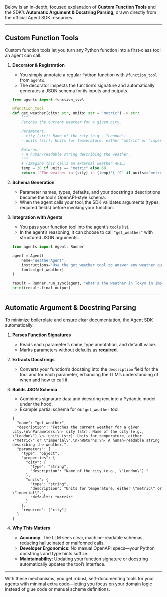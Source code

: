 Below is an in-depth, focused explanation of **Custom Function Tools** and the SDK’s **Automatic Argument & Docstring Parsing**, drawn directly from the official Agent SDK resources.

---

## Custom Function Tools

Custom function tools let you turn any Python function into a first-class tool an agent can call.

1. **Decorator & Registration**

   - You simply annotate a regular Python function with `@function_tool` from `agents`.
   - The decorator inspects the function’s signature and automatically generates a JSON schema for its inputs and outputs.

   ```python
   from agents import function_tool

   @function_tool
   def get_weather(city: str, units: str = "metric") -> str:
       """
       Fetches the current weather for a given city.

       Parameters:
       - city (str): Name of the city (e.g., "London").
       - units (str): Units for temperature, either "metric" or "imperial".

       Returns:
       - A human-readable string describing the weather.
       """
       # (Imagine this calls an external weather API…)
       temp = 20 if units == "metric" else 68
       return f"The weather in {city} is {temp}°{ 'C' if units=='metric' else 'F' }."
   ```

2. **Schema Generation**

   - Parameter names, types, defaults, and your docstring’s descriptions become the tool’s OpenAPI-style schema.
   - When the agent calls your tool, the SDK validates arguments (types, required fields) before invoking your function.

3. **Integration with Agents**

   - You pass your function tool into the agent’s `tools` list.
   - In the agent’s reasoning, it can choose to call `"get_weather"` with structured JSON arguments.

   ```python
   from agents import Agent, Runner

   agent = Agent(
       name="WeatherAgent",
       instructions="Use the get_weather tool to answer any weather question.",
       tools=[get_weather]
   )

   result = Runner.run_sync(agent, "What’s the weather in Tokyo in imperial units?")
   print(result.final_output)
   ```

---

## Automatic Argument & Docstring Parsing

To minimize boilerplate and ensure clear documentation, the Agent SDK automatically:

1. **Parses Function Signatures**

   - Reads each parameter’s name, type annotation, and default value.
   - Marks parameters without defaults as **required**.

2. **Extracts Docstrings**

   - Converts your function’s docstring into the `description` field for the tool and for each parameter, enhancing the LLM’s understanding of when and how to call it.

3. **Builds JSON Schema**

   - Combines signature data and docstring text into a Pydantic model under the hood.
   - Example partial schema for our `get_weather` tool:

   ```jsonc
   {
     "name": "get_weather",
     "description": "Fetches the current weather for a given city.\n\nParameters:\n- city (str): Name of the city (e.g., \"London\").\n- units (str): Units for temperature, either \"metric\" or \"imperial\".\n\nReturns:\n- A human-readable string describing the weather.",
     "parameters": {
       "type": "object",
       "properties": {
         "city": {
           "type": "string",
           "description": "Name of the city (e.g., \"London\")."
         },
         "units": {
           "type": "string",
           "description": "Units for temperature, either \"metric\" or \"imperial\".",
           "default": "metric"
         }
       },
       "required": ["city"]
     }
   }
   ```

4. **Why This Matters**

   - **Accuracy**: The LLM sees clear, machine-readable schemas, reducing hallucinated or malformed calls.
   - **Developer Ergonomics**: No manual OpenAPI specs—your Python docstrings and type hints suffice.
   - **Maintainability**: Updating your function signature or docstring automatically updates the tool’s interface.

---

With these mechanisms, you get robust, self-documenting tools for your agents with minimal extra code—letting you focus on your domain logic instead of glue code or manual schema definitions.
